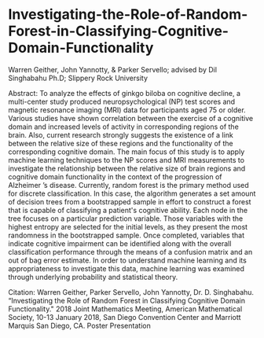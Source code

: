 # Investigating-the-Role-of-Random-Forest-in-Classifying-Cognitive-Domain-Functionality
Warren Geither, John Yannotty, & Parker Servello; advised by Dil Singhabahu Ph.D; Slippery Rock University

Abstract:
To analyze the effects of ginkgo biloba on cognitive decline, a multi-center study produced neuropsychological (NP) test scores and magnetic resonance imaging (MRI) data for participants aged 75 or older. Various studies have shown correlation between the exercise of a cognitive domain and increased levels of activity in corresponding regions of the brain. Also, current research strongly suggests the existence of a link between the relative size of these regions and the functionality of the corresponding cognitive domain. The main focus of this study is to apply machine learning techniques to the NP scores and MRI measurements to investigate the relationship between the relative size of brain regions and cognitive domain functionality in the context of the progression of Alzheimer ’s disease. Currently, random forest is the primary method used for discrete classification. In this case, the algorithm generates a set amount of decision trees from a bootstrapped sample in effort to construct a forest that is capable of classifying a patient's cognitive ability. Each node in the tree focuses on a particular prediction variable. Those variables with the highest entropy are selected for the initial levels, as they present the most randomness in the bootstrapped sample. Once completed, variables that indicate cognitive impairment can be identified along with the overall classification performance through the means of a confusion matrix and an out of bag error estimate.  In order to understand machine learning and its appropriateness to investigate this data, machine learning was examined through underlying probability and statistical theory.

Citation:
Warren Geither, Parker Servello, John Yannotty, Dr. D. Singhabahu. “Investigating the Role of Random Forest 
  in Classifying Cognitive Domain Functionality." 2018 Joint Mathematics Meeting, American Mathematical Society, 
  10-13 January 2018, San Diego Convention Center and Marriott Marquis San Diego, CA. Poster Presentation 

